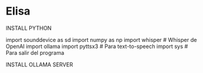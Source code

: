 # Elisa

INSTALL PYTHON

import sounddevice as sd
import numpy as np
import whisper  # Whisper de OpenAI
import ollama
import pyttsx3  # Para text-to-speech
import sys  # Para salir del programa

INSTALL OLLAMA SERVER
